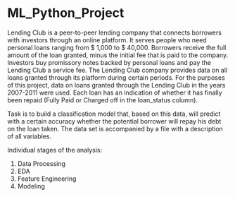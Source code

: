 # ML_Python_Project

Lending Club is a peer-to-peer lending company that connects borrowers with investors through an online platform. It serves people who need personal loans ranging from $ 1,000 to $ 40,000. Borrowers receive the full amount of the loan granted, minus the initial fee that is paid to the company. Investors buy promissory notes backed by personal loans and pay the Lending Club a service fee. The Lending Club company provides data on all loans granted through its platform during certain periods.
For the purposes of this project, data on loans granted through the Lending Club in the years 2007-2011 were used. Each loan has an indication of whether it has finally been repaid (Fully Paid or Charged off in the loan_status column). 

Task is to build a classification model that, based on this data, will predict with a certain accuracy whether the potential borrower will repay his debt on the loan taken. The data set is accompanied by a file with a description of all variables.

Individual stages of the analysis:
1. Data Processing
2. EDA
3. Feature Engineering
4. Modeling
